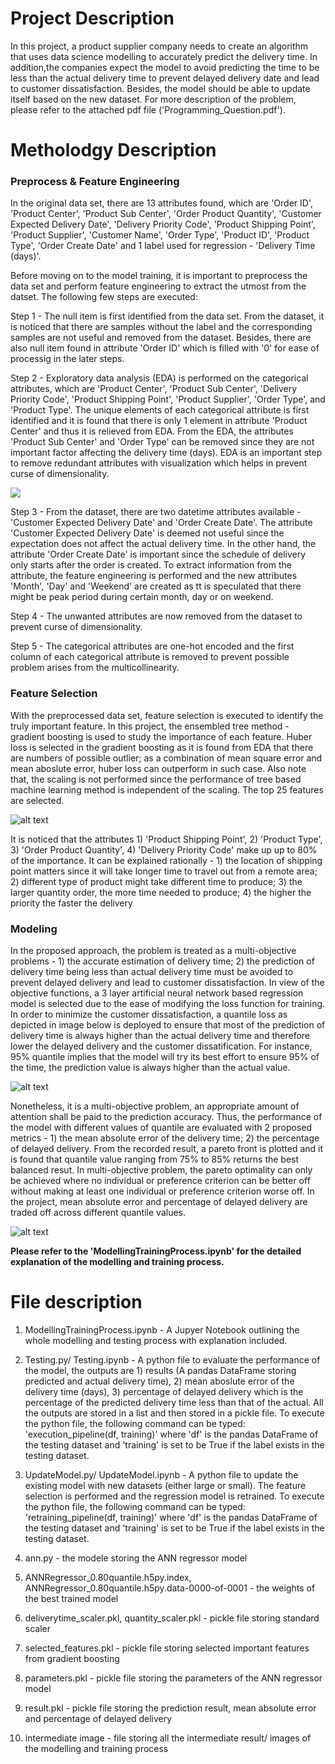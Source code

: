 # **Project Description**
In this project, a product supplier company needs to create an algorithm that uses data science modelling to accurately predict the delivery time. In addition,the companies expect the model to avoid predicting the time to be less than the actual delivery time to prevent delayed delivery date and lead to customer dissatisfaction. Besides, the model should be able to update itself based on the new dataset. For more description of the problem, please refer to the attached pdf file ('Programming_Question.pdf').

# **Metholodgy Description**

### **Preprocess & Feature Engineering**
In the original data set, there are 13 attributes found, which are 'Order ID', 'Product Center', 'Product Sub Center', 'Order Product Quantity', 'Customer Expected Delivery Date', 'Delivery Priority Code', 'Product Shipping Point', 'Product Supplier', 'Customer Name', 'Order Type', 'Product ID', 'Product Type', 'Order Create Date' and 1 label used for regression - 'Delivery Time (days)'.

Before moving on to the model training, it is important to preprocess the data set and perform feature engineering to extract the utmost from the datset. The following few steps are executed:

Step 1 - The null item is first identified from the data set. From the dataset, it is noticed that there are samples without the label and the corresponding samples are not useful and removed from the dataset. Besides, there are also null item found in attribute 'Order ID' which is filled with '0' for ease of processig in the later steps.

Step 2 - Exploratory data analysis (EDA) is performed on the categorical attributes, which are 'Product Center', 'Product Sub Center', 'Delivery Priority Code', 'Product Shipping Point', 'Product Supplier', 'Order Type', and 'Product Type'. The unique elements of each categorical attribute is first identified and it is found that there is only 1 element in attribute 'Product Center' and thus it is relieved from EDA. From the EDA, the attributes 'Product Sub Center' and 'Order Type' can be removed since they are not important factor affecting the delivery time (days). EDA is an important step to remove redundant attributes with visualization which helps in prevent curse of dimensionality.

<img src="https://github.com/ChongAih/HPE-Delivery-Time-Estimation/blob/master/image/EDA.png?raw=true" />

Step 3 - From the dataset, there are two datetime attributes available - 'Customer Expected Delivery Date' and 'Order Create Date'. The attribute 'Customer Expected Delivery Date' is deemed not useful since the expectation does not affect the actual delivery time. In the other hand, the attribute 'Order Create Date' is important since the schedule of delivery only starts after the order is created. To extract information from the attribute, the feature engineering is performed and the new attributes 'Month', 'Day' and 'Weekend' are created as tt is speculated that there might be peak period during certain month, day or on weekend.

Step 4 - The unwanted attributes are now removed from the dataset to prevent curse of dimensionality.

Step 5 - The categorical attributes are one-hot encoded and the first column of each categorical attribute is removed to prevent possible problem arises from the multicollinearity.


### **Feature Selection**
With the preprocessed data set, feature selection is executed to identify the truly important feature. In this project, the ensembled tree method - gradient boosting is used to study the importance of each feature. Huber loss is selected in the gradient boosting as it is found from EDA that there are numbers of possible outlier; as a combination of mean square error and mean aboslute error, huber loss can outperform in such case. Also note that, the scaling is not performed since the performance of tree based machine learning method is independent of the scaling. The top 25 features are selected.

![alt text](https://github.com/ChongAih/HPE-Delivery-Time-Estimation/blob/image/importance.PNG?raw=true)

It is noticed that the attributes 1) 'Product Shipping Point', 2) 'Product Type', 3) 'Order Product Quantity', 4) 'Delivery Priority Code' make up up to 80% of the importance. It can be explained rationally - 1) the location of shipping point matters since it will take longer time to travel out from a remote area; 2) different type of product might take different time to produce; 3) the larger quantity order, the more time needed to produce; 4) the higher the priority the faster the delivery

### **Modeling**
In the proposed approach, the problem is treated as a multi-objective problems - 1) the accurate estimation of delivery time; 2) the prediction of delivery time being less than actual delivery time must be avoided to prevent delayed delivery and lead to customer dissatisfaction. In view of the objective functions, a 3 layer artificial neural network based regression model is selected due to the ease of modifying the loss function for training. In order to minimize the customer dissatisfaction, a quantile loss as depicted in image below is deployed to ensure that most of the prediction of delivery time is always higher than the actual delivery time and therefore lower the delayed delivery and the customer dissatification. For instance, 95% quantile implies that the model will try its best effort to ensure 95% of the time, the prediction value is always higher than the actual value.

![alt text](https://github.com/ChongAih/HPE-Delivery-Time-Estimation/blob/image/quantile_loss.PNG?raw=true)

Nonetheless, it is a multi-objective problem, an appropriate amount of attention shall be paid to the prediction accuracy. Thus, the performance of the model with different values of quantile are evaluated with 2 proposed metrics - 1) the mean absolute error of the delivery time; 2) the percentage of delayed delivery. From the recorded result, a pareto front is plotted and it is found that quantile value ranging from 75% to 85% returns the best balanced resut. In multi-objective problem, the pareto optimality can only be achieved where no individual or preference criterion can be better off without making at least one individual or preference criterion worse off. In the project, mean absolute error and percentage of delayed delivery are traded off across different quantile values.

![alt text](https://github.com/ChongAih/HPE-Delivery-Time-Estimation/blob/image/pareto.PNG?raw=true)

**Please refer to the 'ModellingTrainingProcess.ipynb' for the detailed explanation of the modelling and training process.**

# **File description**
1. ModellingTrainingProcess.ipynb - A Jupyer Notebook outlining the whole modelling and testing process with explanation included. 

2. Testing.py/ Testing.ipynb - A python file to evaluate the performance of the model, the outputs are 1) results (A pandas DataFrame storing predicted and actual delivery time), 2) mean aboslute error of the delivery time (days), 3) percentage of delayed delivery which is the percentage of the predicted delivery time less than that of the actual. All the outputs are stored in a list and then stored in a pickle file. To execute the python file, the following command can be typed: 'execution_pipeline(df, training)' where 'df' is the pandas DataFrame of the testing dataset and 'training' is set to be True if the label exists in the testing dataset.

3. UpdateModel.py/ UpdateModel.ipynb - A python file to update the existing model with new datasets (either large or small). The feature selection is performed and the regression model is retrained. To execute the python file, the following command can be typed: 'retraining_pipeline(df, training)' where 'df' is the pandas DataFrame of the testing dataset and 'training' is set to be True if the label exists in the testing dataset.

4. ann.py - the modele storing the ANN regressor model

5. ANNRegressor_0.80quantile.h5py.index, ANNRegressor_0.80quantile.h5py.data-0000-of-0001 - the weights of the best trained model

6. deliverytime_scaler.pkl, quantity_scaler.pkl - pickle file storing standard scaler

7. selected_features.pkl - pickle file storing selected important features from gradient boosting

8. parameters.pkl - pickle file storing the parameters of the ANN regressor model

9. result.pkl - pickle file storing the prediction result, mean absolute error and percentage of delayed delivery

10. intermediate image - file storing all the intermediate result/ images of the modelling and training process


